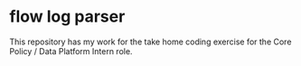 # flow log parser
This repository has my work for the take home coding exercise for the Core Policy / Data Platform Intern role.
